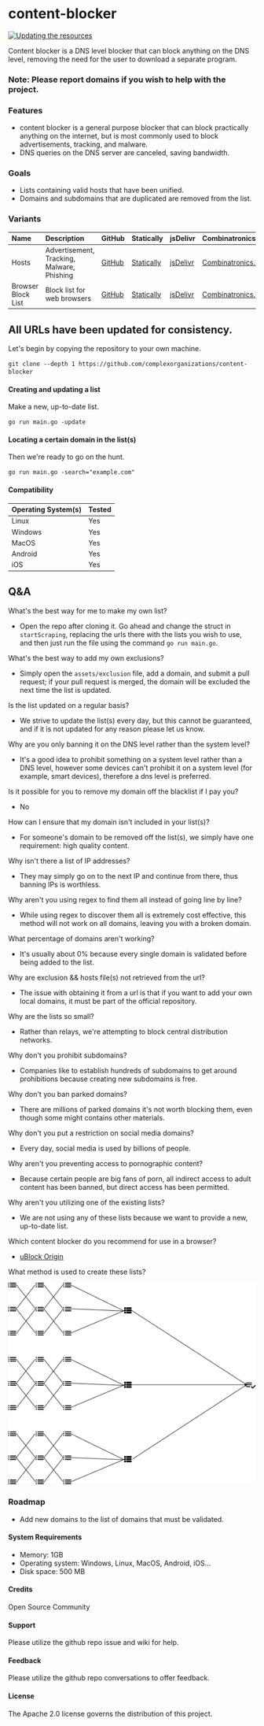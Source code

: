 # content-blocker

[![Updating the resources](https://github.com/complexorganizations/content-blocker/actions/workflows/auto-update.yml/badge.svg)](https://github.com/complexorganizations/content-blocker/actions/workflows/auto-update.yml)

Content blocker is a DNS level blocker that can block anything on the DNS level, removing the need for the user to download a separate program.

### Note: Please report domains if you wish to help with the project.

### Features

- content blocker is a general purpose blocker that can block practically anything on the internet, but is most commonly used to block advertisements, tracking, and malware.
- DNS queries on the DNS server are canceled, saving bandwidth.

### Goals

- Lists containing valid hosts that have been unified.
- Domains and subdomains that are duplicated are removed from the list.

### Variants

| Name               | Description                                | GitHub                                                                                                   | Statically                                                                                              | jsDelivr                                                                                        | Combinatronics.io                                                                                           |
| :----------------- | :----------------------------------------- | :------------------------------------------------------------------------------------------------------- | :------------------------------------------------------------------------------------------------------ | :---------------------------------------------------------------------------------------------- | :---------------------------------------------------------------------------------------------------------- |
| Hosts              | Advertisement, Tracking, Malware, Phishing | [GitHub](https://raw.githubusercontent.com/complexorganizations/content-blocker/main/assets/hosts)       | [Statically](https://cdn.statically.io/gh/complexorganizations/content-blocker/main/assets/hosts)       | [jsDelivr](https://cdn.jsdelivr.net/gh/complexorganizations/content-blocker/assets/hosts)       | [Combinatronics.io](https://combinatronics.io/complexorganizations/content-blocker/main/assets/hosts)       |
| Browser Block List | Block list for web browsers                | [GitHub](https://raw.githubusercontent.com/complexorganizations/content-blocker/main/assets/browser.txt) | [Statically](https://cdn.statically.io/gh/complexorganizations/content-blocker/main/assets/browser.txt) | [jsDelivr](https://cdn.jsdelivr.net/gh/complexorganizations/content-blocker/assets/browser.txt) | [Combinatronics.io](https://combinatronics.io/complexorganizations/content-blocker/main/assets/browser.txt) |

## All URLs have been updated for consistency.

Let's begin by copying the repository to your own machine.

```
git clone --depth 1 https://github.com/complexorganizations/content-blocker
```

#### Creating and updating a list

Make a new, up-to-date list.

```
go run main.go -update
```

#### Locating a certain domain in the list(s)

Then we're ready to go on the hunt.

```
go run main.go -search="example.com"
```

#### Compatibility

| Operating System(s) | Tested |
| ------------------- | ------ |
| Linux               | Yes    |
| Windows             | Yes    |
| MacOS               | Yes    |
| Android             | Yes    |
| iOS                 | Yes    |

## Q&A

What's the best way for me to make my own list?

- Open the repo after cloning it. Go ahead and change the struct in `startScraping`, replacing the urls there with the lists you wish to use, and then just run the file using the command `go run main.go`.

What's the best way to add my own exclusions?

- Simply open the `assets/exclusion` file, add a domain, and submit a pull request; if your pull request is merged, the domain will be excluded the next time the list is updated.

Is the list updated on a regular basis?

- We strive to update the list(s) every day, but this cannot be guaranteed, and if it is not updated for any reason please let us know.

Why are you only banning it on the DNS level rather than the system level?

- It's a good idea to prohibit something on a system level rather than a DNS level, however some devices can't prohibit it on a system level (for example, smart devices), therefore a dns level is preferred.

Is it possible for you to remove my domain off the blacklist if I pay you?

- No

How can I ensure that my domain isn't included in your list(s)?

- For someone's domain to be removed off the list(s), we simply have one requirement: high quality content.

Why isn't there a list of IP addresses?

- They may simply go on to the next IP and continue from there, thus banning IPs is worthless.

Why aren't you using regex to find them all instead of going line by line?

- While using regex to discover them all is extremely cost effective, this method will not work on all domains, leaving you with a broken domain.

What percentage of domains aren't working?

- It's usually about 0% because every single domain is validated before being added to the list.

Why are exclusion && hosts file(s) not retrieved from the url?

- The issue with obtaining it from a url is that if you want to add your own local domains, it must be part of the official repository.

Why are the lists so small?

- Rather than relays, we're attempting to block central distribution networks.

Why don't you prohibit subdomains?

- Companies like to establish hundreds of subdomains to get around prohibitions because creating new subdomains is free.

Why don't you ban parked domains?

- There are millions of parked domains it's not worth blocking them, even though some might contains other materials.

Why don't you put a restriction on social media domains?

- Every day, social media is used by billions of people.

Why aren't you preventing access to pornographic content?

- Because certain people are big fans of porn, all indirect access to adult content has been banned, but direct access has been permitted.

Why aren't you utilizing one of the existing lists?

- We are not using any of these lists because we want to provide a new, up-to-date list.

Which content blocker do you recommend for use in a browser?

- [uBlock Origin](https://github.com/gorhill/uBlock)

What method is used to create these lists?

<p align="center">
  <img src="https://raw.githubusercontent.com/complexorganizations/content-blocker/main/assets/content-blocker.png" alt="Lists Creation"/>
</p>

### Roadmap

- Add new domains to the list of domains that must be validated.

#### System Requirements

- Memory: 1GB
- Operating system: Windows, Linux, MacOS, Android, iOS...
- Disk space: 500 MB

#### Credits

Open Source Community

#### Support

Please utilize the github repo issue and wiki for help.

#### Feedback

Please utilize the github repo conversations to offer feedback.

#### License

The Apache 2.0 license governs the distribution of this project.
